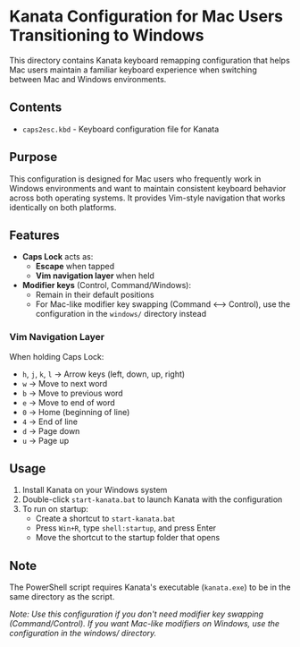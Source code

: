 # Kanata Configuration for Mac Users Transitioning to Windows

This directory contains Kanata keyboard remapping configuration that helps Mac users maintain a familiar keyboard experience when switching between Mac and Windows environments.

## Contents

- `caps2esc.kbd` - Keyboard configuration file for Kanata

## Purpose

This configuration is designed for Mac users who frequently work in Windows environments and want to maintain consistent keyboard behavior across both operating systems. It provides Vim-style navigation that works identically on both platforms.

## Features

- **Caps Lock** acts as:
  - **Escape** when tapped
  - **Vim navigation layer** when held
- **Modifier keys** (Control, Command/Windows):
  - Remain in their default positions
  - For Mac-like modifier key swapping (Command ⟷ Control), use the configuration in the `windows/` directory instead

### Vim Navigation Layer

When holding Caps Lock:
- `h`, `j`, `k`, `l` → Arrow keys (left, down, up, right)
- `w` → Move to next word
- `b` → Move to previous word
- `e` → Move to end of word
- `0` → Home (beginning of line)
- `4` → End of line
- `d` → Page down
- `u` → Page up

## Usage

1. Install Kanata on your Windows system
2. Double-click `start-kanata.bat` to launch Kanata with the configuration
3. To run on startup:
   - Create a shortcut to `start-kanata.bat`
   - Press `Win+R`, type `shell:startup`, and press Enter
   - Move the shortcut to the startup folder that opens

## Note

The PowerShell script requires Kanata's executable (`kanata.exe`) to be in the same directory as the script. 

*Note: Use this configuration if you don't need modifier key swapping (Command/Control). If you want Mac-like modifiers on Windows, use the configuration in the windows/ directory.* 